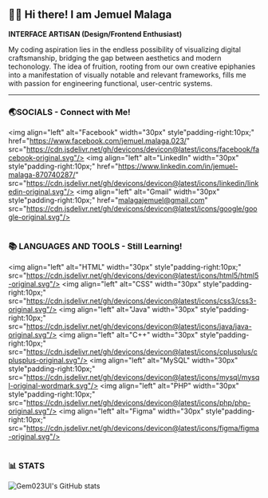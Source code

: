 ## 🙋‍♂️ Hi there! I am Jemuel Malaga

**INTERFACE ARTISAN (Design/Frontend Enthusiast)**

My coding aspiration lies in the endless possibility of visualizing digital craftsmanship, bridging the gap between aesthetics and modern techonology. The idea of fruition, rooting from our own creative epiphanies into a manifestation of visually notable and relevant frameworks, fills me with passion for engineering functional, user-centric systems.

---

### 🌏SOCIALS - Connect with Me!

<img align="left" alt="Facebook" width="30px" style"padding-right:10px;" href="https://www.facebook.com/jemuel.malaga.023/" src="https://cdn.jsdelivr.net/gh/devicons/devicon@latest/icons/facebook/facebook-original.svg"/>
<img align="left" alt="LinkedIn" width="30px" style"padding-right:10px;" href="https://www.linkedin.com/in/jemuel-malaga-870740287/" src="https://cdn.jsdelivr.net/gh/devicons/devicon@latest/icons/linkedin/linkedin-original.svg"/>
<img align="left" alt="Gmail" width="30px" style"padding-right:10px;" href="malagajemuel@gmail.com" src="https://cdn.jsdelivr.net/gh/devicons/devicon@latest/icons/google/google-original.svg"/>
<br />

#

### 📚 LANGUAGES AND TOOLS - Still Learning!

<img align="left" alt="HTML" width="30px" style"padding-right:10px;" src="https://cdn.jsdelivr.net/gh/devicons/devicon@latest/icons/html5/html5-original.svg"/>
<img align="left" alt="CSS" width="30px" style"padding-right:10px;" src="https://cdn.jsdelivr.net/gh/devicons/devicon@latest/icons/css3/css3-original.svg"/>
<img align="left" alt="Java" width="30px" style"padding-right:10px;" src="https://cdn.jsdelivr.net/gh/devicons/devicon@latest/icons/java/java-original.svg"/>
<img align="left" alt="C++" width="30px" style"padding-right:10px;" src="https://cdn.jsdelivr.net/gh/devicons/devicon@latest/icons/cplusplus/cplusplus-original.svg"/>
<img align="left" alt="MySQL" width="30px" style"padding-right:10px;" src="https://cdn.jsdelivr.net/gh/devicons/devicon@latest/icons/mysql/mysql-original-wordmark.svg"/>
<img align="left" alt="PHP" width="30px" style"padding-right:10px;" src="https://cdn.jsdelivr.net/gh/devicons/devicon@latest/icons/php/php-original.svg"/>
<img align="left" alt="Figma" width="30px" style"padding-right:10px;" src="https://cdn.jsdelivr.net/gh/devicons/devicon@latest/icons/figma/figma-original.svg"/>
<br />

#

### 📊 STATS

![Gem023UI's GitHub stats](https://github-readme-stats.vercel.app/api?username=Gem023UI&show_icons=true&theme=algolia)
